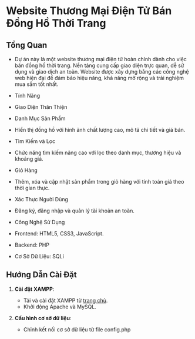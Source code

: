 # Website Thương Mại Điện Tử Bán Đồng Hồ Thời Trang

## Tổng Quan

- Dự án này là một website thương mại điện tử hoàn chỉnh dành cho việc bán đồng hồ thời trang. Nền tảng cung cấp giao diện trực quan, dễ sử dụng và giao dịch an toàn. Website được xây dựng bằng các công nghệ web hiện đại để đảm bảo hiệu năng, khả năng mở rộng và trải nghiệm mua sắm tốt nhất.

- Tính Năng

+ Giao Diện Thân Thiện


+ Danh Mục Sản Phẩm

+ Hiển thị đồng hồ với hình ảnh chất lượng cao, mô tả chi tiết và giá bán.

+ Tìm Kiếm và Lọc

+ Chức năng tìm kiếm nâng cao với lọc theo danh mục, thương hiệu và khoảng giá.

+ Giỏ Hàng

+ Thêm, xóa và cập nhật sản phẩm trong giỏ hàng với tính toán giá theo thời gian thực.

+ Xác Thực Người Dùng

+ Đăng ký, đăng nhập và quản lý tài khoản an toàn.


- Công Nghệ Sử Dụng

+ Frontend: HTML5, CSS3, JavaScript.

+ Backend: PHP

+ Cơ Sở Dữ Liệu: SQLi



## Hướng Dẫn Cài Đặt
1. **Cài đặt XAMPP**:
   - Tải và cài đặt XAMPP từ [trang chủ](https://www.apachefriends.org/index.html).
   - Khởi động Apache và MySQL.

2. **Cấu hình cơ sở dữ liệu**:
   - Chỉnh kết nối cơ sở dữ liệu từ file config.php
